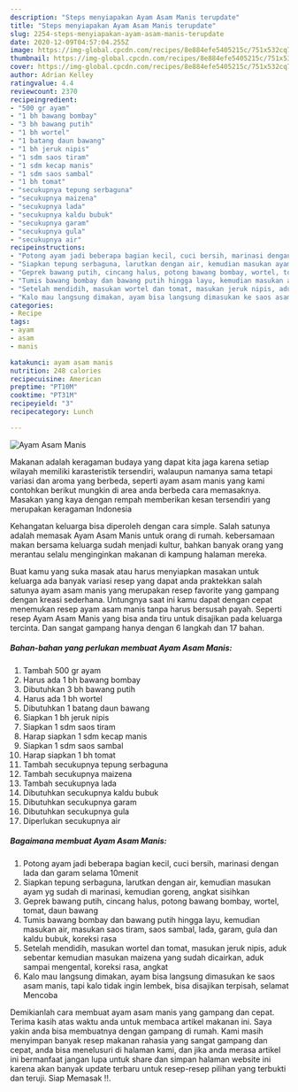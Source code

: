 ```yaml
---
description: "Steps menyiapakan Ayam Asam Manis terupdate"
title: "Steps menyiapakan Ayam Asam Manis terupdate"
slug: 2254-steps-menyiapakan-ayam-asam-manis-terupdate
date: 2020-12-09T04:57:04.255Z
image: https://img-global.cpcdn.com/recipes/8e884efe5405215c/751x532cq70/ayam-asam-manis-foto-resep-utama.jpg
thumbnail: https://img-global.cpcdn.com/recipes/8e884efe5405215c/751x532cq70/ayam-asam-manis-foto-resep-utama.jpg
cover: https://img-global.cpcdn.com/recipes/8e884efe5405215c/751x532cq70/ayam-asam-manis-foto-resep-utama.jpg
author: Adrian Kelley
ratingvalue: 4.4
reviewcount: 2370
recipeingredient:
- "500 gr ayam"
- "1 bh bawang bombay"
- "3 bh bawang putih"
- "1 bh wortel"
- "1 batang daun bawang"
- "1 bh jeruk nipis"
- "1 sdm saos tiram"
- "1 sdm kecap manis"
- "1 sdm saos sambal"
- "1 bh tomat"
- "secukupnya tepung serbaguna"
- "secukupnya maizena"
- "secukupnya lada"
- "secukupnya kaldu bubuk"
- "secukupnya garam"
- "secukupnya gula"
- "secukupnya air"
recipeinstructions:
- "Potong ayam jadi beberapa bagian kecil, cuci bersih, marinasi dengan lada dan garam selama 10menit"
- "Siapkan tepung serbaguna, larutkan dengan air, kemudian masukan ayam yg sudah di marinasi, kemudian goreng, angkat sisihkan"
- "Geprek bawang putih, cincang halus, potong bawang bombay, wortel, tomat, daun bawang"
- "Tumis bawang bombay dan bawang putih hingga layu, kemudian masukan air, masukan saos tiram, saos sambal, lada, garam, gula dan kaldu bubuk, koreksi rasa"
- "Setelah mendidih, masukan wortel dan tomat, masukan jeruk nipis, aduk sebentar kemudian masukan maizena yang sudah dicairkan, aduk sampai mengental, koreksi rasa, angkat"
- "Kalo mau langsung dimakan, ayam bisa langsung dimasukan ke saos asam manis, tapi kalo tidak ingin lembek, bisa disajikan terpisah, selamat Mencoba"
categories:
- Recipe
tags:
- ayam
- asam
- manis

katakunci: ayam asam manis 
nutrition: 248 calories
recipecuisine: American
preptime: "PT10M"
cooktime: "PT31M"
recipeyield: "3"
recipecategory: Lunch

---
```



![Ayam Asam Manis](https://img-global.cpcdn.com/recipes/8e884efe5405215c/751x532cq70/ayam-asam-manis-foto-resep-utama.jpg)

Makanan adalah keragaman budaya yang dapat kita jaga karena setiap wilayah memiliki karasteristik tersendiri, walaupun namanya sama tetapi variasi dan aroma yang berbeda, seperti ayam asam manis yang kami contohkan berikut mungkin di area anda berbeda cara memasaknya. Masakan yang kaya dengan rempah memberikan kesan tersendiri yang merupakan keragaman Indonesia



Kehangatan keluarga bisa diperoleh dengan cara simple. Salah satunya adalah memasak Ayam Asam Manis untuk orang di rumah. kebersamaan makan bersama keluarga sudah menjadi kultur, bahkan banyak orang yang merantau selalu menginginkan makanan di kampung halaman mereka.

Buat kamu yang suka masak atau harus menyiapkan masakan untuk keluarga ada banyak variasi resep yang dapat anda praktekkan salah satunya ayam asam manis yang merupakan resep favorite yang gampang dengan kreasi sederhana. Untungnya saat ini kamu dapat dengan cepat menemukan resep ayam asam manis tanpa harus bersusah payah.
Seperti resep Ayam Asam Manis yang bisa anda tiru untuk disajikan pada keluarga tercinta. Dan sangat gampang hanya dengan 6 langkah dan 17 bahan.


<!--inarticleads1-->

##### Bahan-bahan yang perlukan membuat Ayam Asam Manis:

1. Tambah 500 gr ayam
1. Harus ada 1 bh bawang bombay
1. Dibutuhkan 3 bh bawang putih
1. Harus ada 1 bh wortel
1. Dibutuhkan 1 batang daun bawang
1. Siapkan 1 bh jeruk nipis
1. Siapkan 1 sdm saos tiram
1. Harap siapkan 1 sdm kecap manis
1. Siapkan 1 sdm saos sambal
1. Harap siapkan 1 bh tomat
1. Tambah secukupnya tepung serbaguna
1. Tambah secukupnya maizena
1. Tambah secukupnya lada
1. Dibutuhkan secukupnya kaldu bubuk
1. Dibutuhkan secukupnya garam
1. Dibutuhkan secukupnya gula
1. Diperlukan secukupnya air




<!--inarticleads2-->

##### Bagaimana membuat  Ayam Asam Manis:

1. Potong ayam jadi beberapa bagian kecil, cuci bersih, marinasi dengan lada dan garam selama 10menit
1. Siapkan tepung serbaguna, larutkan dengan air, kemudian masukan ayam yg sudah di marinasi, kemudian goreng, angkat sisihkan
1. Geprek bawang putih, cincang halus, potong bawang bombay, wortel, tomat, daun bawang
1. Tumis bawang bombay dan bawang putih hingga layu, kemudian masukan air, masukan saos tiram, saos sambal, lada, garam, gula dan kaldu bubuk, koreksi rasa
1. Setelah mendidih, masukan wortel dan tomat, masukan jeruk nipis, aduk sebentar kemudian masukan maizena yang sudah dicairkan, aduk sampai mengental, koreksi rasa, angkat
1. Kalo mau langsung dimakan, ayam bisa langsung dimasukan ke saos asam manis, tapi kalo tidak ingin lembek, bisa disajikan terpisah, selamat Mencoba




Demikianlah cara membuat ayam asam manis yang gampang dan cepat. Terima kasih atas waktu anda untuk membaca artikel makanan ini. Saya yakin anda bisa membuatnya dengan gampang di rumah. Kami masih menyimpan banyak resep makanan rahasia yang sangat gampang dan cepat, anda bisa menelusuri di halaman kami, dan jika anda merasa artikel ini bermanfaat jangan lupa untuk share dan simpan halaman website ini karena akan banyak update terbaru untuk resep-resep pilihan yang terbukti dan teruji. Siap Memasak !!. 
